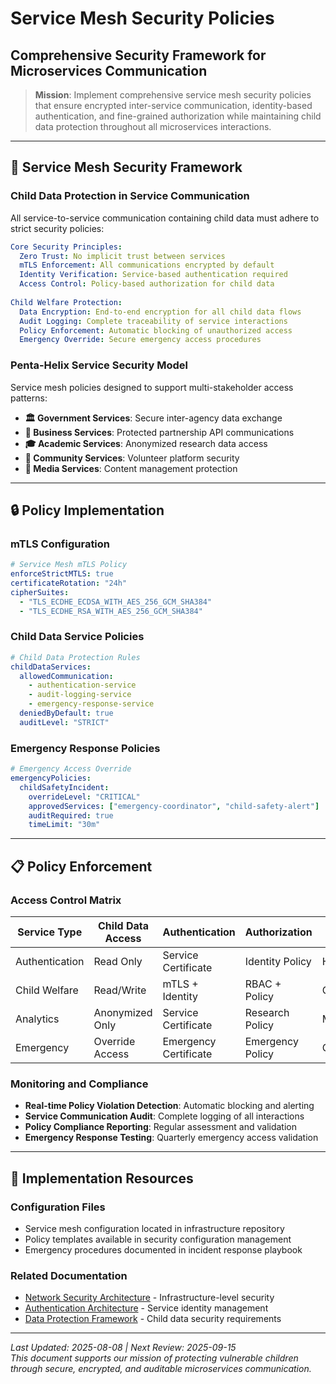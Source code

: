 # Service Mesh Security Policies
## Comprehensive Security Framework for Microservices Communication

> **Mission**: Implement comprehensive service mesh security policies that ensure encrypted inter-service communication, identity-based authentication, and fine-grained authorization while maintaining child data protection throughout all microservices interactions.

---

## 🎯 Service Mesh Security Framework

### Child Data Protection in Service Communication
All service-to-service communication containing child data must adhere to strict security policies:

```yaml
Core Security Principles:
  Zero Trust: No implicit trust between services
  mTLS Enforcement: All communications encrypted by default
  Identity Verification: Service-based authentication required
  Access Control: Policy-based authorization for child data
  
Child Welfare Protection:
  Data Encryption: End-to-end encryption for all child data flows
  Audit Logging: Complete traceability of service interactions
  Policy Enforcement: Automatic blocking of unauthorized access
  Emergency Override: Secure emergency access procedures
```

### Penta-Helix Service Security Model
Service mesh policies designed to support multi-stakeholder access patterns:

- **🏛️ Government Services**: Secure inter-agency data exchange
- **🏢 Business Services**: Protected partnership API communications  
- **🎓 Academic Services**: Anonymized research data access
- **👥 Community Services**: Volunteer platform security
- **📰 Media Services**: Content management protection

---

## 🔒 Policy Implementation

### mTLS Configuration
```yaml
# Service Mesh mTLS Policy
enforceStrictMTLS: true
certificateRotation: "24h"
cipherSuites:
  - "TLS_ECDHE_ECDSA_WITH_AES_256_GCM_SHA384"
  - "TLS_ECDHE_RSA_WITH_AES_256_GCM_SHA384"
```

### Child Data Service Policies
```yaml
# Child Data Protection Rules
childDataServices:
  allowedCommunication:
    - authentication-service
    - audit-logging-service
    - emergency-response-service
  deniedByDefault: true
  auditLevel: "STRICT"
```

### Emergency Response Policies
```yaml
# Emergency Access Override
emergencyPolicies:
  childSafetyIncident:
    overrideLevel: "CRITICAL"
    approvedServices: ["emergency-coordinator", "child-safety-alert"]
    auditRequired: true
    timeLimit: "30m"
```

---

## 📋 Policy Enforcement

### Access Control Matrix
| Service Type | Child Data Access | Authentication | Authorization | Audit Level |
|-------------|------------------|---------------|---------------|-------------|
| Authentication | Read Only | Service Certificate | Identity Policy | HIGH |
| Child Welfare | Read/Write | mTLS + Identity | RBAC + Policy | CRITICAL |
| Analytics | Anonymized Only | Service Certificate | Research Policy | MEDIUM |
| Emergency | Override Access | Emergency Certificate | Emergency Policy | CRITICAL |

### Monitoring and Compliance
- **Real-time Policy Violation Detection**: Automatic blocking and alerting
- **Service Communication Audit**: Complete logging of all interactions
- **Policy Compliance Reporting**: Regular assessment and validation
- **Emergency Response Testing**: Quarterly emergency access validation

---

## 🔧 Implementation Resources

### Configuration Files
- Service mesh configuration located in infrastructure repository
- Policy templates available in security configuration management
- Emergency procedures documented in incident response playbook

### Related Documentation
- [Network Security Architecture](network-security.md) - Infrastructure-level security
- [Authentication Architecture](authentication-architecture.md) - Service identity management
- [Data Protection Framework](data-protection.md) - Child data security requirements

---

*Last Updated: 2025-08-08 | Next Review: 2025-09-15*  
*This document supports our mission of protecting vulnerable children through secure, encrypted, and auditable microservices communication.*